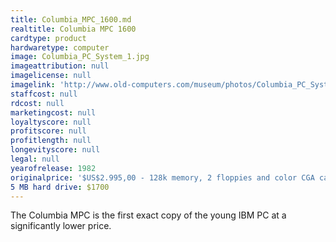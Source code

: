 ```yaml
---
title: Columbia_MPC_1600.md
realtitle: Columbia MPC 1600
cardtype: product
hardwaretype: computer
image: Columbia_PC_System_1.jpg
imageattribution: null
imagelicense: null
imagelink: 'http://www.old-computers.com/museum/photos/Columbia_PC_System_1.jpg'
staffcost: null
rdcost: null
marketingcost: null
loyaltyscore: null
profitscore: null
profitlength: null
longevityscore: null
legal: null
yearofrelease: 1982
originalprice: '$US$2.995,00 - 128k memory, 2 floppies and color CGA card'
5 MB hard drive: $1700
---
```


The Columbia MPC is the first exact copy of the young IBM PC at a significantly lower price.
